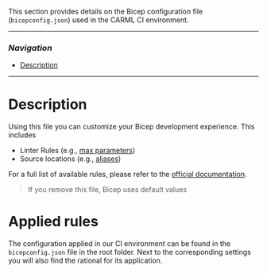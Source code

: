 This section provides details on the Bicep configuration file (`bicepconfig.json`) used in the CARML CI environment.

---

### _Navigation_

- [Description](#description)

---

# Description

Using this file you can customize your Bicep development experience. This includes
- Linter Rules (e.g., [max parameters](https://docs.microsoft.com/en-us/azure/azure-resource-manager/bicep/linter-rule-max-parameters))
- Source locations (e.g., [aliases](https://docs.microsoft.com/en-us/azure/azure-resource-manager/bicep/bicep-config-modules))

For a full list of available rules, please refer to the [official documentation](https://docs.microsoft.com/en-us/azure/azure-resource-manager/bicep/bicep-config).

> If you remove this file, Bicep uses default values

# Applied rules

The configuration applied in our CI environment can be found in the `bicepconfig.json` file in the root folder. Next to the corresponding settings you will also find the rational for its application.
